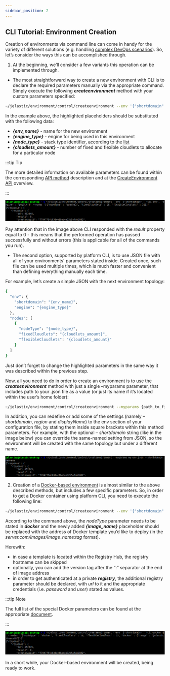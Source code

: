 ```yaml
---
sidebar_position: 2
---
```


## CLI Tutorial: Environment Creation

Creation of environments via command line can come in handy for the variety of different solutions (e.g. handling [complex DevOps scenarios](https://cloudmydc.com/)). So, let’s consider the ways this can be accomplished through.

1. At the beginning, we’ll consider a few variants this operation can be implemented through.

- The most straightforward way to create a new environment with CLI is to declare the required parameters manually via the appropriate command. Simply execute the following **_createenvironment_** method with your custom parameters specified:

```bash
~/jelastic/environment/control/createenvironment --env '{"shortdomain" : " {env_name}", "engine" : " {engine_type}"}' --nodes '[{"nodeType" : " {node_type}", "fixedCloudlets" :  {cloudlets_amount}, "flexibleCloudlets" :  {cloudlets_amount}}]'
```

In the example above, the highlighted placeholders should be substituted with the following data:

- **_{env_name}_** - name for the new environment
- **_{engine_type}_** - engine for being used in this environment
- **_{node_type}_** - stack type identifier, according to the [list](/docs/Deployment%20Tools/Cloud%20Scripting%20&%20JPS/Application%20Manifest)
- **_{cloudlets_amount}_** - number of fixed and flexible cloudlets to allocate for a particular node

:::tip Tip

The more detailed information on available parameters can be found within the corresponding [API method](https://docs.jelastic.com/api/#!/api/environment.Control-method-CreateEnvironment) description and at the [CreateEnvironment API](/docs/Deployment%20Tools/API%20&%20CLI/CreateEnv%20Params) overview.

:::

<div style={{
    display:'flex',
    justifyContent: 'center',
    margin: '0 0 1rem 0'
}}>

![Locale Dropdown](./img/EnvironmentCreation/1.png)

</div>

Pay attention that in the image above CLI responded with the _result_ property equal to 0 - this means that the performed operation has passed successfully and without errors (this is applicable for all of the commands you run).

- The second option, supported by platform CLI, is to use JSON file with all of your environments' parameters stated inside. Created once, such file can be used multiple times, which is much faster and convenient than defining everything manually each time.

For example, let’s create a simple JSON with the next environment topology:

```bash
{
  "env": {
    "shortdomain": "{env_name}",
    "engine": "{engine_type}"
  },
  "nodes": [
    {
      "nodeType": "{node_type}",
      "fixedCloudlets": "{cloudlets_amount}",
      "flexibleCloudlets": "{cloudlets_amount}"
    }
  ]
}
```

Just don’t forget to change the highlighted parameters in the same way it was described within the previous step.

Now, all you need to do in order to create an environment is to use the **_createenvironment_** method with just a single –myparams parameter, that includes path to your .json file as a value (or just its name if it’s located within the user’s home folder):

```bash
~/jelastic/environment/control/createenvironment --myparams {path_to_file}
```

In addition, you can redefine or add some of the settings (namely – _shortdomain_, _region_ and _displayName_) to the env section of your configuration file, by stating them inside square brackets within this method parameters. For example, with the optional – _shortdomain_ string (like in the image below) you can override the same-named setting from JSON, so the environment will be created with the same topology but under a different name.

<div style={{
    display:'flex',
    justifyContent: 'center',
    margin: '0 0 1rem 0'
}}>

![Locale Dropdown](./img/EnvironmentCreation/2.png)

</div>

2. Creation of a [Docker-based environment](/docs/Container/Container%20Deployment/Custom%20Containers%20Deployment) is almost similar to the above described methods, but includes a few specific parameters. So, in order to get a Docker container using platform CLI, you need to execute the following line:

```bash
~/jelastic/environment/control/createenvironment --env '{"shortdomain" : "{env_name}"}' --nodes '[{"nodeType" : "docker", "fixedCloudlets" : {cloudlets_amount}, "flexibleCloudlets" : {cloudlets_amount}, "docker" : {"image" : "{image_name}"}}]'
```

According to the command above, the _nodeType_ parameter needs to be stated in **_docker_** and the newly added **_{image_name}_** placeholder should be replaced with the address of Docker template you’d like to deploy (in the _server.com/images/image_name:tag_ format).

Herewith:

- in case a template is located within the Registry Hub, the registry hostname can be skipped
- optionally, you can add the version tag after the “:” separator at the end of image address
- in order to get authenticated at a private **_registry_**, the additional registry parameter should be declared, with _url_ to it and the appropriate credentials (i.e. _password_ and _user_) stated as values.

:::tip Note

The full list of the special Docker parameters can be found at the appropriate [document](/docs/Deployment%20Tools/API%20&%20CLI/CreateEnv%20Params).

:::

<div style={{
    display:'flex',
    justifyContent: 'center',
    margin: '0 0 1rem 0'
}}>

![Locale Dropdown](./img/EnvironmentCreation/3.png)

</div>

In a short while, your Docker-based environment will be created, being ready to work.
